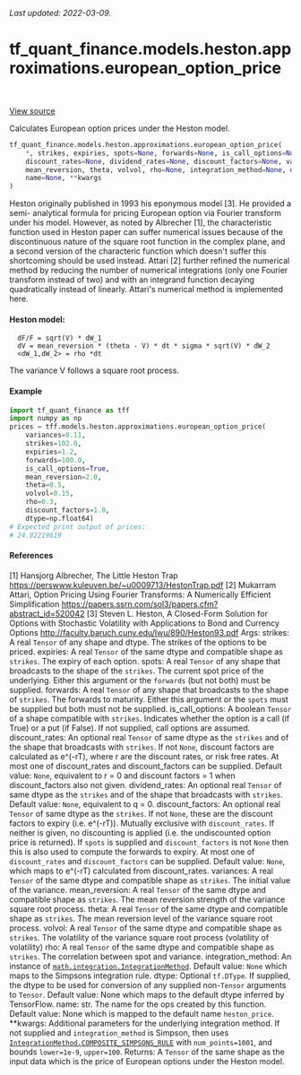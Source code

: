 <!--
This file is generated by a tool. Do not edit directly.
For open-source contributions the docs will be updated automatically.
-->

*Last updated: 2022-03-09.*

<div itemscope itemtype="http://developers.google.com/ReferenceObject">
<meta itemprop="name" content="tf_quant_finance.models.heston.approximations.european_option_price" />
<meta itemprop="path" content="Stable" />
</div>

# tf_quant_finance.models.heston.approximations.european_option_price

<!-- Insert buttons and diff -->

<table class="tfo-notebook-buttons tfo-api" align="left">
</table>

<a target="_blank" href="https://github.com/google/tf-quant-finance/blob/master/tf_quant_finance/models/heston/approximations/european_option.py">View source</a>



Calculates European option prices under the Heston model.

```python
tf_quant_finance.models.heston.approximations.european_option_price(
    *, strikes, expiries, spots=None, forwards=None, is_call_options=None,
    discount_rates=None, dividend_rates=None, discount_factors=None, variances,
    mean_reversion, theta, volvol, rho=None, integration_method=None, dtype=None,
    name=None, **kwargs
)
```



<!-- Placeholder for "Used in" -->

Heston originally published in 1993 his eponymous model [3]. He provided
a semi- analytical formula for pricing European option via Fourier transform
under his model. However, as noted by Albrecher [1], the characteristic
function used in Heston paper can suffer numerical issues because of the
discontinuous nature of the square root function in the complex plane, and a
second version of the characteric function which doesn't suffer this
shortcoming should be used instead. Attari [2] further refined the numerical
method by reducing the number of numerical integrations (only one Fourier
transform instead of two) and with an integrand function decaying
quadratically instead of linearly. Attari's numerical method is implemented
here.

#### Heston model:


```
  dF/F = sqrt(V) * dW_1
  dV = mean_reversion * (theta - V) * dt * sigma * sqrt(V) * dW_2
  <dW_1,dW_2> = rho *dt
```
The variance V follows a square root process.

#### Example
```python
import tf_quant_finance as tff
import numpy as np
prices = tff.models.heston.approximations.european_option_price(
    variances=0.11,
    strikes=102.0,
    expiries=1.2,
    forwards=100.0,
    is_call_options=True,
    mean_reversion=2.0,
    theta=0.5,
    volvol=0.15,
    rho=0.3,
    discount_factors=1.0,
    dtype=np.float64)
# Expected print output of prices:
# 24.82219619
```
#### References
[1] Hansjorg Albrecher, The Little Heston Trap
https://perswww.kuleuven.be/~u0009713/HestonTrap.pdf
[2] Mukarram Attari, Option Pricing Using Fourier Transforms: A Numerically
Efficient Simplification
https://papers.ssrn.com/sol3/papers.cfm?abstract_id=520042
[3] Steven L. Heston, A Closed-Form Solution for Options with Stochastic
Volatility with Applications to Bond and Currency Options
http://faculty.baruch.cuny.edu/lwu/890/Heston93.pdf
Args:
  strikes: A real `Tensor` of any shape and dtype. The strikes of the options
    to be priced.
  expiries: A real `Tensor` of the same dtype and compatible shape as
    `strikes`.  The expiry of each option.
  spots: A real `Tensor` of any shape that broadcasts to the shape of the
    `strikes`. The current spot price of the underlying. Either this
    argument or the `forwards` (but not both) must be supplied.
  forwards: A real `Tensor` of any shape that broadcasts to the shape of
    `strikes`. The forwards to maturity. Either this argument or the
    `spots` must be supplied but both must not be supplied.
  is_call_options: A boolean `Tensor` of a shape compatible with
    `strikes`. Indicates whether the option is a call (if True) or a put
    (if False). If not supplied, call options are assumed.
  discount_rates: An optional real `Tensor` of same dtype as the
    `strikes` and of the shape that broadcasts with `strikes`.
    If not `None`, discount factors are calculated as e^(-rT),
    where r are the discount rates, or risk free rates. At most one of
    discount_rates and discount_factors can be supplied.
    Default value: `None`, equivalent to r = 0 and discount factors = 1 when
    discount_factors also not given.
  dividend_rates: An optional real `Tensor` of same dtype as the
    `strikes` and of the shape that broadcasts with `strikes`.
    Default value: `None`, equivalent to q = 0.
  discount_factors: An optional real `Tensor` of same dtype as the
    `strikes`. If not `None`, these are the discount factors to expiry
    (i.e. e^(-rT)). Mutually exclusive with `discount_rates`. If neither is
    given, no discounting is applied (i.e. the undiscounted option price is
    returned). If `spots` is supplied and `discount_factors` is not `None`
    then this is also used to compute the forwards to expiry. At most one of
    `discount_rates` and `discount_factors` can be supplied.
    Default value: `None`, which maps to e^(-rT) calculated from
    discount_rates.
  variances: A real `Tensor` of the same dtype and compatible shape as
    `strikes`. The initial value of the variance.
  mean_reversion: A real `Tensor` of the same dtype and compatible shape as
    `strikes`. The mean reversion strength of the variance square root
    process.
  theta: A real `Tensor` of the same dtype and compatible shape as
    `strikes`. The mean reversion level of the variance square root process.
  volvol: A real `Tensor` of the same dtype and compatible shape as
    `strikes`. The volatility of the variance square root process (volatility
    of volatility)
  rho: A real `Tensor` of the same dtype and compatible shape as
    `strikes`. The correlation between spot and variance.
  integration_method: An instance of <a href="../../../../tf_quant_finance/math/integration/IntegrationMethod.md"><code>math.integration.IntegrationMethod</code></a>.
    Default value: `None` which maps to the Simpsons integration rule.
  dtype: Optional `tf.DType`. If supplied, the dtype to be used for conversion
    of any supplied non-`Tensor` arguments to `Tensor`.
    Default value: None which maps to the default dtype inferred by
    TensorFlow.
  name: str. The name for the ops created by this function.
    Default value: None which is mapped to the default name
    `heston_price`.
  **kwargs: Additional parameters for the underlying integration method.
    If not supplied and `integration_method` is Simpson, then uses
    <a href="../../../../tf_quant_finance/math/integration/IntegrationMethod.md#COMPOSITE_SIMPSONS_RULE"><code>IntegrationMethod.COMPOSITE_SIMPSONS_RULE</code></a> with `num_points=1001`, and
    bounds `lower=1e-9`, `upper=100`.
Returns:
  A `Tensor` of the same shape as the input data which is the price of
  European options under the Heston model.